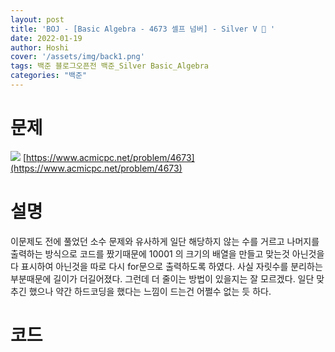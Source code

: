 ```yaml
---
layout: post
title: 'BOJ - [Basic Algebra - 4673 셀프 넘버] - Silver V 🥈 '
date: 2022-01-19
author: Hoshi
cover: '/assets/img/back1.png'
tags: 백준 블로그오픈전 백준_Silver Basic_Algebra
categories: "백준"
---
```

# 문제
![]({{site.url}}/assets/img/posts_img/4673.png)
[https://www.acmicpc.net/problem/4673](https://www.acmicpc.net/problem/4673)

# 설명
이문제도 전에 풀었던 소수 문제와 유사하게 일단 해당하지 않는 수를 거르고 나머지를 출력하는 방식으로 코드를 짰기때문에 10001 의 크기의 배열을 만들고 맞는것 아닌것을 다 표시하여 아닌것을 따로 다시 for문으로 출력하도록 하였다. 사실 자릿수를 분리하는 부분때문에 길이가 더길어졌다. 그런데 더 줄이는 방법이 있을지는 잘 모르겠다. 일단 맞추긴 했으나 약간 하드코딩을 했다는 느낌이 드는건 어쩔수 없는 듯 하다.

# 코드

```c

```
